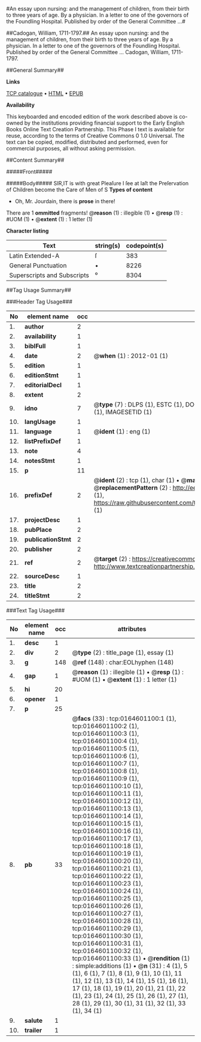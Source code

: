 #An essay upon nursing: and the management of children, from their birth to three years of age. By a physician. In a letter to one of the governors of the Foundling Hospital. Published by order of the General Committee ...#

##Cadogan, William, 1711-1797.##
An essay upon nursing: and the management of children, from their birth to three years of age. By a physician. In a letter to one of the governors of the Foundling Hospital. Published by order of the General Committee ...
Cadogan, William, 1711-1797.

##General Summary##

**Links**

[TCP catalogue](http://www.ota.ox.ac.uk/tcp/)  • 
[HTML](http://tei.it.ox.ac.uk/tcp/Texts-HTML/free/004/004786232.html)  • 
[EPUB](http://tei.it.ox.ac.uk/tcp/Texts-EPUB/free/004/004786232.epub)

**Availability**

This keyboarded and encoded edition of the
	       work described above is co-owned by the institutions
	       providing financial support to the Early English Books
	       Online Text Creation Partnership. This Phase I text is
	       available for reuse, according to the terms of Creative
	       Commons 0 1.0 Universal. The text can be copied,
	       modified, distributed and performed, even for
	       commercial purposes, all without asking permission.


##Content Summary##

#####Front#####

#####Body#####
SIR,IT is with great Pleaſure I ſee at laſt the Preſervation of Children become the Care of Men of S
**Types of content**

  * Oh, Mr. Jourdain, there is **prose** in there!

There are 1 **ommitted** fragments! 
 @__reason__ (1) : illegible (1)  •  @__resp__ (1) : #UOM (1)  •  @__extent__ (1) : 1 letter (1)

**Character listing**


|Text|string(s)|codepoint(s)|
|---|---|---|
|Latin Extended-A|ſ|383|
|General Punctuation|•|8226|
|Superscripts             and Subscripts|⁰|8304|

##Tag Usage Summary##

###Header Tag Usage###

|No|element name|occ|attributes|
|---|---|---|---|
|1.|__author__|2||
|2.|__availability__|1||
|3.|__biblFull__|1||
|4.|__date__|2| @__when__ (1) : 2012-01 (1)|
|5.|__edition__|1||
|6.|__editionStmt__|1||
|7.|__editorialDecl__|1||
|8.|__extent__|2||
|9.|__idno__|7| @__type__ (7) : DLPS (1), ESTC (1), DOCNO (1), TCP (1), GALEDOCNO (1), CONTENTSET (1), IMAGESETID (1)|
|10.|__langUsage__|1||
|11.|__language__|1| @__ident__ (1) : eng (1)|
|12.|__listPrefixDef__|1||
|13.|__note__|4||
|14.|__notesStmt__|1||
|15.|__p__|11||
|16.|__prefixDef__|2| @__ident__ (2) : tcp (1), char (1)  •  @__matchPattern__ (2) : ([0-9\-]+):([0-9IVX]+) (1), (.+) (1)  •  @__replacementPattern__ (2) : http://eebo.chadwyck.com/downloadtiff?vid=$1&page=$2 (1), https://raw.githubusercontent.com/textcreationpartnership/Texts/master/tcpchars.xml#$1 (1)|
|17.|__projectDesc__|1||
|18.|__pubPlace__|2||
|19.|__publicationStmt__|2||
|20.|__publisher__|2||
|21.|__ref__|2| @__target__ (2) : https://creativecommons.org/publicdomain/zero/1.0/ (1), http://www.textcreationpartnership.org/docs/. (1)|
|22.|__sourceDesc__|1||
|23.|__title__|2||
|24.|__titleStmt__|2||


###Text Tag Usage###

|No|element name|occ|attributes|
|---|---|---|---|
|1.|__desc__|1||
|2.|__div__|2| @__type__ (2) : title_page (1), essay (1)|
|3.|__g__|148| @__ref__ (148) : char:EOLhyphen (148)|
|4.|__gap__|1| @__reason__ (1) : illegible (1)  •  @__resp__ (1) : #UOM (1)  •  @__extent__ (1) : 1 letter (1)|
|5.|__hi__|20||
|6.|__opener__|1||
|7.|__p__|25||
|8.|__pb__|33| @__facs__ (33) : tcp:0164601100:1 (1), tcp:0164601100:2 (1), tcp:0164601100:3 (1), tcp:0164601100:4 (1), tcp:0164601100:5 (1), tcp:0164601100:6 (1), tcp:0164601100:7 (1), tcp:0164601100:8 (1), tcp:0164601100:9 (1), tcp:0164601100:10 (1), tcp:0164601100:11 (1), tcp:0164601100:12 (1), tcp:0164601100:13 (1), tcp:0164601100:14 (1), tcp:0164601100:15 (1), tcp:0164601100:16 (1), tcp:0164601100:17 (1), tcp:0164601100:18 (1), tcp:0164601100:19 (1), tcp:0164601100:20 (1), tcp:0164601100:21 (1), tcp:0164601100:22 (1), tcp:0164601100:23 (1), tcp:0164601100:24 (1), tcp:0164601100:25 (1), tcp:0164601100:26 (1), tcp:0164601100:27 (1), tcp:0164601100:28 (1), tcp:0164601100:29 (1), tcp:0164601100:30 (1), tcp:0164601100:31 (1), tcp:0164601100:32 (1), tcp:0164601100:33 (1)  •  @__rendition__ (1) : simple:additions (1)  •  @__n__ (31) : 4 (1), 5 (1), 6 (1), 7 (1), 8 (1), 9 (1), 10 (1), 11 (1), 12 (1), 13 (1), 14 (1), 15 (1), 16 (1), 17 (1), 18 (1), 19 (1), 20 (1), 21 (1), 22 (1), 23 (1), 24 (1), 25 (1), 26 (1), 27 (1), 28 (1), 29 (1), 30 (1), 31 (1), 32 (1), 33 (1), 34 (1)|
|9.|__salute__|1||
|10.|__trailer__|1||
